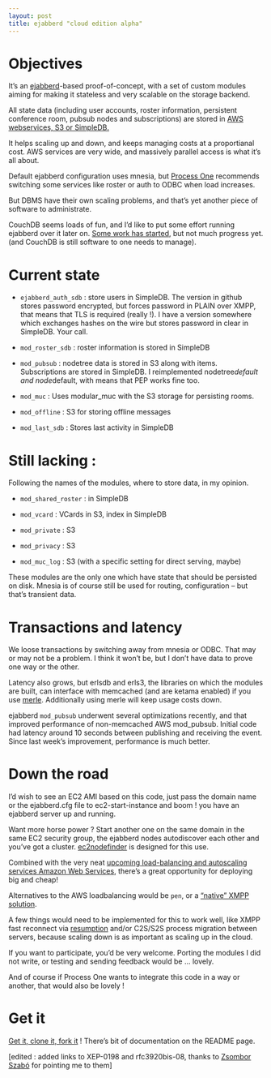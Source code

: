 ```yaml
---
layout: post
title: ejabberd "cloud edition alpha"
---
```

<h1>Objectives</h1>

<p>It&#8217;s an <a href="http://www.process-one.net/en/ejabberd/">ejabberd</a>-based proof-of-concept, with a set of custom modules aiming for making it stateless and very scalable on the storage backend.</p>

<p>All state data (including user accounts, roster information, persistent conference room, pubsub nodes and subscriptions) are stored in <a href="http://aws.amazon.com/">AWS webservices, S3 or SimpleDB.</a></p>

<p>It helps scaling up and down, and keeps managing costs at a proportianal cost. AWS services are very wide, and massively parallel access is what it&#8217;s all about. </p>

<p>Default ejabberd configuration uses mnesia, but <a href="http://www.process-one.net/en/">Process One</a> recommends switching some services like roster or auth to ODBC when load increases.</p>

<p>But DBMS have their own scaling problems, and that&#8217;s yet another piece of software to administrate.</p>

<p>CouchDB seems loads of fun, and I&#8217;d like to put some effort running ejabberd over it later on. <a href="http://github.com/twonds/ejabberd_couchdb/tree/master">Some work has started</a>, but not much progress yet. (and CouchDB is still software to one needs to manage).</p>

<h1>Current state</h1>

<ul>
<li><p><code>ejabberd_auth_sdb</code> : store users in SimpleDB. The version in github stores password encrypted, but forces password in PLAIN over XMPP, that means that TLS is required (really !). I have a version somewhere which exchanges hashes on the wire but stores password in clear in SimpleDB. Your call.</p></li>
<li><p><code>mod_roster_sdb</code> : roster information is stored in SimpleDB</p></li>
<li><p><code>mod_pubsub</code> : nodetree data is stored in S3 along with items. Subscriptions are stored in SimpleDB. I reimplemented nodetree<em>default and node</em>default, with means that PEP works fine too.</p></li>
<li><p><code>mod_muc</code> : Uses modular_muc with the S3 storage for persisting rooms.</p></li>
<li><p><code>mod_offline</code> : S3 for storing offline messages</p></li>
<li><p><code>mod_last_sdb</code> : Stores last activity in SimpleDB</p></li>
</ul>

<h1>Still lacking :</h1>

<p>Following the names of the modules, where to store data, in my opinion.</p>

<ul>
<li><p><code>mod_shared_roster</code> : in SimpleDB</p></li>
<li><p><code>mod_vcard</code> : VCards in S3, index in SimpleDB</p></li>
<li><p><code>mod_private</code> : S3</p></li>
<li><p><code>mod_privacy</code> : S3</p></li>
<li><p><code>mod_muc_log</code> : S3 (with a specific setting for direct serving, maybe)</p></li>
</ul>

<p>These modules are the only one which have state that should be persisted on disk. Mnesia is of course still be used for routing, configuration &#8211; but that&#8217;s transient data.</p>

<h1>Transactions and latency</h1>

<p>We loose transactions by switching away from mnesia or ODBC. That may or may not be a problem. I think it won&#8217;t be, but I don&#8217;t have data to prove one way or the other.</p>

<p>Latency also grows, but erlsdb and erls3, the libraries on which the modules are built, can interface with memcached (and are ketama enabled) if you use <a href="http://github.com/cstar/merle/tree/master">merle</a>. Additionally using merle will keep usage costs down.</p>

<p>ejabberd <code>mod_pubsub</code> underwent several optimizations recently, and that improved performance of non-memcached AWS mod_pubsub. Initial code had latency around 10 seconds between publishing and receiving the event. Since last week&#8217;s improvement, performance is much better.</p>

<h1>Down the road</h1>

<p>I&#8217;d wish to see an EC2 AMI based on this code, just pass the domain name or the ejabberd.cfg file to ec2-start-instance and boom ! you have an ejabberd server up and running.</p>

<p>Want more horse power ? Start another one on the same domain in the same EC2 security group, the ejabberd nodes autodiscover each other and you&#8217;ve got a cluster. <a href="http://github.com/cstar/ec2nodefinder/tree/master">ec2nodefinder</a> is designed for this use.</p>

<p>Combined with the very neat <a href="http://aws.amazon.com/contact-us/new-features-for-amazon-ec2/">upcoming load-balancing and autoscaling services Amazon Web Services</a>, there&#8217;s a great opportunity for deploying big and cheap!</p>

<p>Alternatives to the AWS loadbalancing would be <code>pen</code>, or a <a href="http://xmpp.org/internet-drafts/draft-saintandre-rfc3920bis-08.html#streams-error-conditions-see-other-host">&#8220;native&#8221; XMPP solution</a>.</p>

<p>A few things would need to be implemented for this to work well, like XMPP fast reconnect via <a href="http://xmpp.org/extensions/xep-0198.html#resumption">resumption</a> and/or C2S/S2S process migration between servers, because scaling down is as important as scaling up in the cloud.</p>

<p>If you want to participate, you&#8217;d be very welcome. Porting the modules I did not write, or testing and sending feedback would be &#8230; lovely.</p>

<p>And of course if Process One wants to integrate this code in a way or another, that would also be lovely !</p>

<h1>Get it</h1>

<p><a href="http://github.com/cstar/ejabberd/tree/cloud/r">Get it, clone it, fork it</a> ! There&#8217;s bit of documentation on the README page.</p>

<p>[edited : added links to XEP-0198 and rfc3920bis-08, thanks to <a href="http://twitter.com/zssz">Zsombor Szabó</a> for pointing me to them]</p>      
